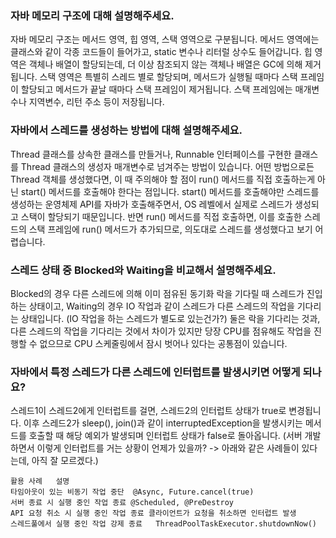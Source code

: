 ### 자바 메모리 구조에 대해 설명해주세요.
자바 메모리 구조는 메서드 영역, 힙 영역, 스택 영역으로 구분됩니다.
메서드 영역에는 클래스와 같이 각종 코드들이 들어가고, static 변수나 리터럴 상수도 들어갑니다.
힙 영역은 객체나 배열이 할당되는데, 더 이상 참조되지 않는 객체나 배열은 GC에 의해 제거됩니다.
스택 영역은 특별히 스레드 별로 할당되며, 메서드가 실행될 때마다 스택 프레임이 할당되고 메서드가 끝날 때마다 스택 프레임이 제거됩니다.
스택 프레임에는 매개변수나 지역변수, 리턴 주소 등이 저장됩니다.

### 자바에서 스레드를 생성하는 방법에 대해 설명해주세요. 
Thread 클래스를 상속한 클래스를 만들거나, Runnable 인터페이스를 구현한 클래스를 Thread 클래스의 생성자 매개변수로 넘겨주는 방법이 있습니다.
어떤 방법으로든 Thread 객체를 생성했다면, 이 때 주의해야 할 점이 run() 메서드를 직접 호출하는게 아닌 start() 메서드를 호출해야 한다는 점입니다.
start() 메서드를 호출해야만 스레드를 생성하는 운영체제 API를 자바가 호출해주면서, OS 레벨에서 실제로 스레드가 생성되고 스택이 할당되기 때문입니다.
반면 run() 메서드를 직접 호출하면, 이를 호출한 스레드의 스택 프레임에 run() 메서드가 추가되므로, 의도대로 스레드를 생성했다고 보기 어렵습니다.

### 스레드 상태 중 Blocked와 Waiting을 비교해서 설명해주세요.
Blocked의 경우 다른 스레드에 의해 이미 점유된 동기화 락을 기다릴 때 스레드가 진입하는 상태이고,
Waiting의 경우 IO 작업과 같이 스레드가 다른 스레드의 작업을 기다리는 상태입니다. (IO 작업을 하는 스레드가 별도로 있는건가?)
둘은 락을 기다리는 것과, 다른 스레드의 작업을 기다리는 것에서 차이가 있지만
당장 CPU를 점유해도 작업을 진행할 수 없으므로 CPU 스케줄링에서 잠시 벗어나 있다는 공통점이 있습니다.

### 자바에서 특정 스레드가 다른 스레드에 인터럽트를 발생시키면 어떻게 되나요?
스레드1이 스레드2에게 인터럽트를 걸면, 스레드2의 인터럽트 상태가 true로 변경됩니다.
이후 스레드2가 sleep(), join()과 같이 interruptedException을 발생시키는 메서드를 호출할 때 해당 예외가 발생되며 인터럽트 상태가 false로 돌아옵니다.
(서버 개발하면서 이렇게 인터럽트를 거는 상황이 언제가 있을까? -> 아래와 같은 사례들이 있다는데, 아직 잘 모르겠다.)
```
활용 사례	설명
타임아웃이 있는 비동기 작업 중단	@Async, Future.cancel(true)
서버 종료 시 실행 중인 작업 종료	@Scheduled, @PreDestroy
API 요청 취소 시 실행 중인 작업 종료	클라이언트가 요청을 취소하면 인터럽트 발생
스레드풀에서 실행 중인 작업 강제 종료	ThreadPoolTaskExecutor.shutdownNow()
```
